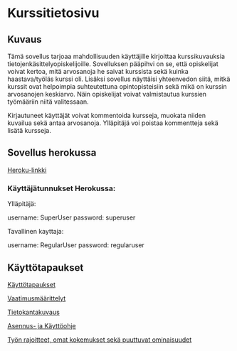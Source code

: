 # Kurssitietosivu

## Kuvaus

Tämä sovellus tarjoaa mahdollisuuden käyttäjille kirjoittaa kurssikuvauksia tietojenkäsittelyopiskelijoille.
Sovelluksen pääpihvi on se, että opiskelijat voivat kertoa, mitä arvosanoja he saivat kurssista sekä kuinka 
haastava/työläs kurssi oli. Lisäksi sovellus näyttäisi yhteenvedon siitä, mitkä kurssit ovat helpoimpia suhteutettuna opintopisteisiin sekä mikä on kurssin arvosanojen keskiarvo. Näin opiskelijat voivat valmistautua kurssien työmääriin niitä valitessaan.

Kirjautuneet käyttäjät voivat kommentoida kursseja, muokata niiden kuvailua sekä antaa arvosanoja. Ylläpitäjä voi poistaa kommentteja sekä lisätä kursseja. 

## Sovellus herokussa

[Heroku-linkki](https://matalaita.herokuapp.com/)

### Käyttäjätunnukset Herokussa:
Ylläpitäjä:

username: SuperUser
password: superuser

Tavallinen kayttaja:

username: RegularUser
password: regularuser

## Käyttötapaukset

[Käyttötapaukset](https://github.com/Varjokorento/tsohasovellus19/blob/master/documentation/userstories.md)

[Vaatimusmäärittelyt](https://github.com/Varjokorento/tsohasovellus19/blob/master/documentation/Specifications.md)

[Tietokantakuvaus](https://github.com/Varjokorento/tsohasovellus19/blob/master/documentation/Databasestructure.md)

[Asennus- ja Käyttöohje](https://github.com/Varjokorento/tsohasovellus19/blob/master/documentation/Howtouse.md)

[Työn rajoitteet, omat kokemukset sekä puuttuvat ominaisuudet](https://github.com/Varjokorento/tsohasovellus19/blob/master/documentation/log.md)

